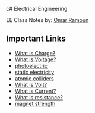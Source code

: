 c# Electrical Engineering 

EE Class Notes by: [Omar Ramoun](https://ramoun.me)

## Important Links

- [What is Charge?](https://www.youtube.com/watch?v=uNGHufsPZgE)
- [What is Voltage?](https://www.youtube.com/watch?v=z8qfhFXjsrw)
- [photoelectric](https://www.youtube.com/watch?v=oYnp0WZDhYQ)
- [static electricity](https://www.youtube.com/watch?v=W9cYs7M7DbI)
- [atomic colliders](https://youtu.be/6IeeshkVATY?t=206)
- [What is Volt?]()
- [What is Current?]()
- [What is resistance?]()
- [magnet strength](https://youtu.be/2YD_WyT-n5s?t=361)
